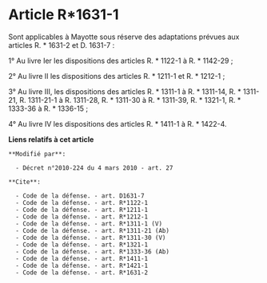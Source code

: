 # Article R*1631-1

Sont applicables à Mayotte sous réserve des adaptations prévues aux articles R. * 1631-2 et D. 1631-7 : 

1° Au livre Ier les dispositions des articles R. * 1122-1 à R. * 1142-29 ; 

2° Au livre II les dispositions des articles R. * 1211-1 et R. * 1212-1 ; 

3° Au livre III, les dispositions des articles R. * 1311-1 à R. * 1311-14, 
R. * 1311-21, R. 1311-21-1 à R. 1311-28, 
R. * 1311-30 à R. * 1311-39, R. * 1321-1, R. * 1333-36 à R. * 1336-15 ; 

4° Au livre IV les dispositions des articles R. * 1411-1 
à R. * 1422-4.

**Liens relatifs à cet article**

	**Modifié par**:

	  - Décret n°2010-224 du 4 mars 2010 - art. 27

	**Cite**:

	  - Code de la défense. - art. D1631-7
	  - Code de la défense. - art. R*1122-1
	  - Code de la défense. - art. R*1211-1
	  - Code de la défense. - art. R*1212-1
	  - Code de la défense. - art. R*1311-1 (V)
	  - Code de la défense. - art. R*1311-21 (Ab)
	  - Code de la défense. - art. R*1311-30 (V)
	  - Code de la défense. - art. R*1321-1
	  - Code de la défense. - art. R*1333-36 (Ab)
	  - Code de la défense. - art. R*1411-1
	  - Code de la défense. - art. R*1421-1
	  - Code de la défense. - art. R*1631-2
